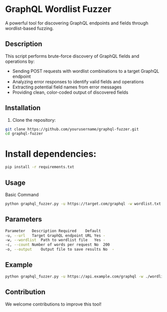 # GraphQL Wordlist Fuzzer

A powerful tool for discovering GraphQL endpoints and fields through wordlist-based fuzzing.

## Description

This script performs brute-force discovery of GraphQL fields and operations by:
- Sending POST requests with wordlist combinations to a target GraphQL endpoint
- Analyzing error responses to identify valid fields and operations
- Extracting potential field names from error messages
- Providing clean, color-coded output of discovered fields

## Installation

1. Clone the repository:
```bash
git clone https://github.com/yourusername/graphql-fuzzer.git
cd graphql-fuzzer
```

# Install dependencies:

```bash
pip install -r requirements.txt
```

## Usage

Basic Command

```bash
python graphql_fuzzer.py -u https://target.com/graphql -w wordlist.txt
```

## Parameters

```bash
Parameter	Description	Required	Default
-u, --url	Target GraphQL endpoint URL	Yes	-
-w, --wordlist	Path to wordlist file	Yes	-
-c, --count	Number of words per request	No	200
-o, --output	Output file to save results	No	-
```

## Example

```bash
python graphql_fuzzer.py -u https://api.example.com/graphql -w ./wordlists/graphql.txt -c 300 -o results.txt
```

## Contribution

We welcome contributions to improve this tool!
